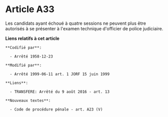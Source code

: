 # Article A33

Les candidats ayant échoué à quatre sessions ne peuvent plus être autorisés à se présenter à l'examen technique d'officier de
police judiciaire.

**Liens relatifs à cet article**

	**Codifié par**:

	  - Arrêté 1958-12-23

	**Modifié par**:

	  - Arrêté 1999-06-11 art. 1 JORF 15 juin 1999

	**Liens**:

	  - TRANSFERE: Arrêté du 9 août 2016 - art. 13

	**Nouveaux textes**:

	  - Code de procédure pénale - art. A23 (V)
